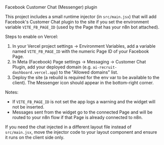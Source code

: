 Facebook Customer Chat (Messenger) plugin

This project includes a small runtime injector (in `src/main.jsx`) that will add Facebook's Customer Chat plugin to the site if you set the environment variable `VITE_FB_PAGE_ID` (used by the Page that has your n8n bot attached).

Steps to enable on Vercel:

1. In your Vercel project settings -> Environment Variables, add a variable named `VITE_FB_PAGE_ID` with the numeric Page ID of your Facebook Page.
2. In Meta (Facebook) Page settings → Messaging → Customer Chat Plugin, add your deployed domain (e.g. `ai-recruit-dashboard.vercel.app`) to the "Allowed domains" list.
3. Deploy the site (a rebuild is required for the env var to be available to the client). The Messenger icon should appear in the bottom-right corner.

Notes:
- If `VITE_FB_PAGE_ID` is not set the app logs a warning and the widget will not be inserted.
- Messages sent from the widget go to the connected Page and will be routed to your n8n flow if that Page is already connected to n8n.

If you need the chat injected in a different layout file instead of `src/main.jsx`, move the injector code to your layout component and ensure it runs on the client side only.
